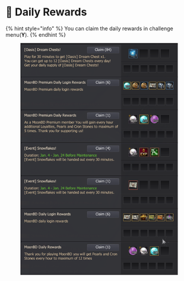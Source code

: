 # 📅 Daily Rewards

{% hint style="info" %}
You can claim the daily rewards in challenge menu(**Y**).
{% endhint %}

<figure><img src="../.gitbook/assets/QQ截图20221101232446.png" alt=""><figcaption></figcaption></figure>
